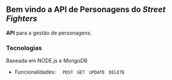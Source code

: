 ## Bem vindo a API de Personagens do _Street Fighters_

**API** para a gestão de personagens.

### Tecnologias

Baseada em NODE.js e MongoDB



- Funcionalidades:
 `  POST`
  ` GET`
 ` UPDATE`
 ` DELETE`




